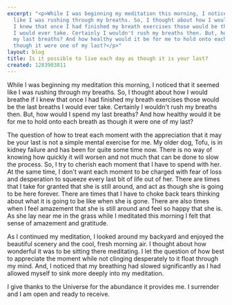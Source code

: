 ```yaml
---
excerpt: "<p>While I was beginning my meditation this morning, I noticed that it seemed
  like I was rushing through my breaths. So, I thought about how I would breathe if
  I knew that once I had finished my breath exercises those would be the last breaths
  I would ever take. Certainly I wouldn't rush my breaths then. But, how would I spend
  my last breaths? And how healthy would it be for me to hold onto each breath as
  though it were one of my last?</p>"
layout: blog
title: Is it possible to live each day as though it is your last?
created: 1283903811
---
```

<p>While I was beginning my meditation this morning, I noticed that it seemed like I was rushing through my breaths. So, I thought about how I would breathe if I knew that once I had finished my breath exercises those would be the last breaths I would ever take. Certainly I wouldn't rush my breaths then. But, how would I spend my last breaths? And how healthy would it be for me to hold onto each breath as though it were one of my last?</p>
<p>The question of how to treat each moment with the appreciation that it may be your last is not a simple mental exercise for me. My older dog, Tofu, is in kidney failure and has been for quite some time now. There is no way of knowing how quickly it will worsen and not much that can be done to slow the process. So, I try to cherish each moment that I have to spend with her. At the same time, I don't want each moment to be charged with fear of loss and desperation to squeeze every last bit of life out of her. There are times that I take for granted that she is still around, and act as though she is going to be here forever. There are times that I have to choke back tears thinking about what it is going to be like when she is gone. There are also times when I feel amazement that she is still around and feel so happy that she is. As she lay near me in the grass while I meditated this morning I felt that sense of amazement and gratitude.</p>
<p>As I continued my meditation, I looked around my backyard and enjoyed the beautiful scenery and the cool, fresh morning air. I thought about how wonderful it was to be sitting there meditating. I let the question of how best to appreciate the moment while not clinging desperately to it float through my mind. And, I noticed that my breathing had slowed significantly as I had allowed myself to sink more deeply into my meditation.</p>
<p>I give thanks to the Universe for the abundance it provides me. I surrender and I am open and ready to receive.</p>
